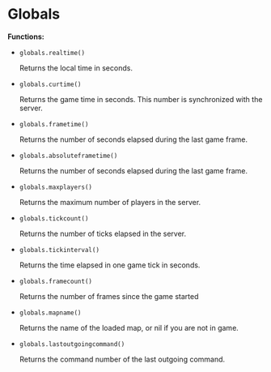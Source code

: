 # Globals

**Functions:**

* `globals.realtime()`
	
	
	Returns the local time in seconds.



* `globals.curtime()`
	
	
	Returns the game time in seconds. This number is synchronized with the server.



* `globals.frametime()`
	
	
	Returns the number of seconds elapsed during the last game frame.



* `globals.absoluteframetime()`
	
	
	Returns the number of seconds elapsed during the last game frame.



* `globals.maxplayers()`
	
	
	Returns the maximum number of players in the server.



* `globals.tickcount()`
	
	
	Returns the number of ticks elapsed in the server.



* `globals.tickinterval()`
	
	
	Returns the time elapsed in one game tick in seconds.



* `globals.framecount()`
	
	
	Returns the number of frames since the game started



* `globals.mapname()`
	
	
	Returns the name of the loaded map, or nil if you are not in game.



* `globals.lastoutgoingcommand()`
	
	
	Returns the command number of the last outgoing command.


